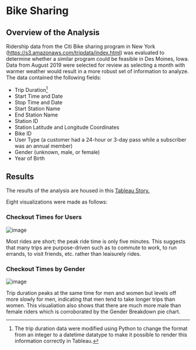 # Bike Sharing

## Overview of the Analysis

Ridership data from the Citi Bike sharing program in New York (https://s3.amazonaws.com/tripdata/index.html) was evaluated to determine whether a similar program could be feasible in Des Moines, Iowa.  Data from August 2019 were selected for review as selecting a month with warmer weather would result in a more robust set of information to analyze.  The data contained the following fields:
- Trip Duration[^1]
- Start Time and Date
- Stop Time and Date
- Start Station Name
- End Station Name
- Station ID
- Station Latitude and Longitude Coordinates
- Bike ID
- User Type (a customer had a 24-hour or 3-day pass while a subscriber was an annual member)
- Gender (unknown, male, or female)
- Year of Birth

## Results

The results of the analysis are housed in this [Tableau Story.](https://public.tableau.com/app/profile/kelley.richards/viz/CitiBikeRideSharing_16627616385190/sheet8)

Eight visualizations were made as follows:

### Checkout Times for Users

![image](https://user-images.githubusercontent.com/106293233/189464125-6f8f4693-8a33-4c4b-9cc2-1c759adaf1d4.png)

Most rides are short; the peak ride time is only five minutes.  This suggests that many trips are purpose-driven such as to commute to work, to run errands, to visit friends, etc. rather than leaisurely rides.

### Checkout Times by Gender

![image](https://user-images.githubusercontent.com/106293233/189464261-166ab1ea-f6e7-4fde-b751-823fe5e568fa.png)

Trip duration peaks at the same time for men and women but levels off more slowly for men, indicating that men tend to take longer trips than women.  This visualiation also shows that there are much more male than female riders which is corroborated by the Gender Breakdown pie chart.








[^1]: The trip duration data were modified using Python to change the format from an integer to a datetime datatype to make it possible to render this information correctly in Tableau.
